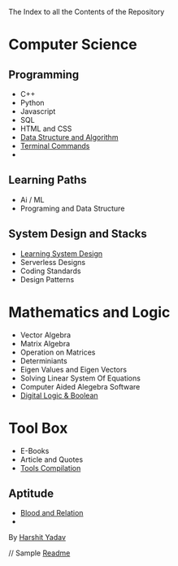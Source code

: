  The Index to all the Contents of the Repository 

# Computer Science

## Programming
* C++
* Python 
* Javascript
* SQL
* HTML and CSS
* [Data Structure and Algorithm]()
* [Terminal Commands](linux/linux_home.md)
* 

## Learning Paths
*  Ai / ML  
*  Programing and Data Structure

## System Design and Stacks

* [Learning System Design](System_Design_and_Stacks/Learning_System_Design.md)
* Serverless Designs
* Coding Standards
* Design Patterns



# Mathematics and Logic
* Vector Algebra
* Matrix Algebra
* Operation on Matrices
* Determiniants
* Eigen Values and Eigen Vectors
* Solving Linear System Of Equations
* Computer Aided Alegebra Software
* [Digital Logic & Boolean](Mathematics_and_Logic\Digital_Logic\Logic_Gates.md)



# Tool Box 

* E-Books
* Article and Quotes
* [Tools Compilation](Tool_Box/Tools_Compilation.md)






## Aptitude
* [Blood and Relation]()
* 



By  [Harshit Yadav](harshityadav.in)  


// Sample [Readme](markdownsyntax.md)




